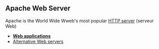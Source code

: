 ## Apache Web Server

Apache is the World Wide Wweb's most popular [HTTP server](https://fr.wikipedia.org/wiki/Serveur_HTTP) (serveur Web)

 * **[Web applications](applications/README.md)**
 * [Alternative Web servers](https://github.com/n1trux/awesome-sysadmin#web)
